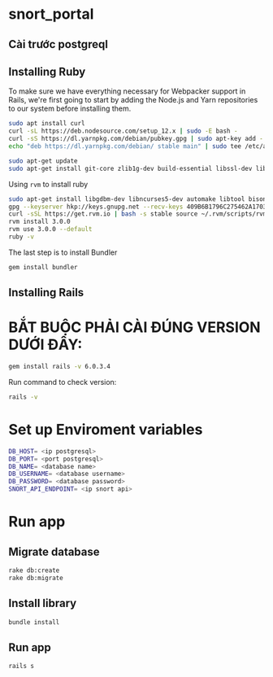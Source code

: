 # snort_portal

## Cài trước postgreql

## Installing Ruby

To make sure we have everything necessary for Webpacker support in Rails, we're first going to start by adding the Node.js and Yarn repositories to our system before installing them.

```bash
sudo apt install curl
curl -sL https://deb.nodesource.com/setup_12.x | sudo -E bash -
curl -sS https://dl.yarnpkg.com/debian/pubkey.gpg | sudo apt-key add -
echo "deb https://dl.yarnpkg.com/debian/ stable main" | sudo tee /etc/apt/sources.list.d/yarn.list

sudo apt-get update
sudo apt-get install git-core zlib1g-dev build-essential libssl-dev libreadline-dev libyaml-dev libsqlite3-dev sqlite3 libxml2-dev libxslt1-dev libcurl4-openssl-dev software-properties-common libffi-dev nodejs yarn
```

Using `rvm` to install ruby
```bash
sudo apt-get install libgdbm-dev libncurses5-dev automake libtool bison libffi-dev
gpg --keyserver hkp://keys.gnupg.net --recv-keys 409B6B1796C275462A1703113804BB82D39DC0E3 7D2BAF1CF37B13E2069D6956105BD0E739499BDB
curl -sSL https://get.rvm.io | bash -s stable source ~/.rvm/scripts/rvm
rvm install 3.0.0
rvm use 3.0.0 --default
ruby -v
```

The last step is to install Bundler
```bash
gem install bundler
```

## Installing Rails
# BẮT BUỘC PHẢI CÀI ĐÚNG VERSION DƯỚI ĐÂY:
```bash
gem install rails -v 6.0.3.4
```

Run command to check version:
```bash
rails -v
```


# Set up Enviroment variables
```bash
DB_HOST= <ip postgresql>
DB_PORT= <port postgresql>
DB_NAME= <database name>
DB_USERNAME= <database username>
DB_PASSWORD= <database password>
SNORT_API_ENDPOINT= <ip snort api>
```


# Run app
## Migrate database
```bash
rake db:create
rake db:migrate
```

## Install library
```bash
bundle install
```



## Run app
```bash
rails s
```
